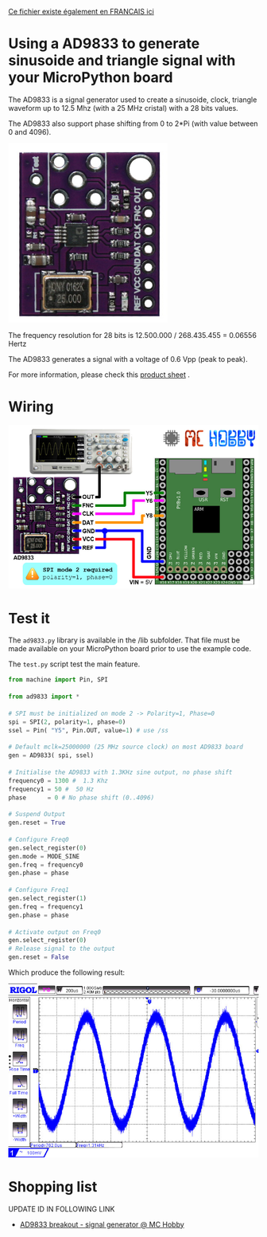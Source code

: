 [Ce fichier existe également en FRANCAIS ici](readme.md)

# Using a AD9833 to generate sinusoide and triangle signal with your MicroPython board

The AD9833 is a signal generator used to create a sinusoide, clock, triangle waveform up to 12.5 Mhz (with a 25 MHz cristal) with a 28 bits values.

The AD9833 also support phase shifting from 0 to 2*Pi (with value between 0 and 4096).

![AD9833 breakout](docs/_static/ad9833.jpg)

The frequency resolution for 28 bits is 12.500.000 / 268.435.455 = 0.06556 Hertz

The AD9833 generates a signal with a voltage of 0.6 Vpp (peak to peak).

For more information, please check this [product sheet](http://shop.mchobby.be/product.php?id_product=0) .

# Wiring

![Wire the AD9833 to Pyboard](docs/_static/ad9833-to-pyboard.jpg)

# Test it

The `ad9833.py` library is available in the /lib subfolder. That file must be made available on your MicroPython board prior to use the example code.

The `test.py` script test the main feature.

``` python
from machine import Pin, SPI

from ad9833 import *

# SPI must be initialized on mode 2 -> Polarity=1, Phase=0
spi = SPI(2, polarity=1, phase=0)
ssel = Pin( "Y5", Pin.OUT, value=1) # use /ss

# Default mclk=25000000 (25 MHz source clock) on most AD9833 board
gen = AD9833( spi, ssel)

# Initialise the AD9833 with 1.3KHz sine output, no phase shift
frequency0 = 1300 #  1.3 Khz
frequency1 = 50 #  50 Hz
phase      = 0 # No phase shift (0..4096)

# Suspend Output
gen.reset = True

# Configure Freq0
gen.select_register(0)
gen.mode = MODE_SINE
gen.freq = frequency0
gen.phase = phase

# Configure Freq1
gen.select_register(1)
gen.freq = frequency1
gen.phase = phase

# Activate output on Freq0
gen.select_register(0)
# Release signal to the output
gen.reset = False
```
Which produce the following result:

![Breakout AD9833](docs/_static/ad9833_1300hz.jpg)

# Shopping list
UPDATE ID IN FOLLOWING LINK

* [AD9833 breakout - signal generator @ MC Hobby](http://shop.mchobby.be/product.php?id_product=0)
